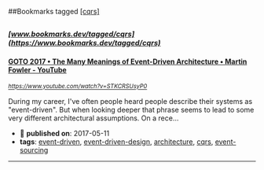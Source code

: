 ##Bookmarks tagged [[cqrs]](https://www.bookmarks.dev?q=[cqrs])

_<sup><sup>[www.bookmarks.dev/tagged/cqrs](https://www.bookmarks.dev/tagged/cqrs)</sup></sup>_
---
#### [GOTO 2017 • The Many Meanings of Event-Driven Architecture • Martin Fowler - YouTube](https://www.youtube.com/watch?v=STKCRSUsyP0)
_<sup>https://www.youtube.com/watch?v=STKCRSUsyP0</sup>_

During my career, I've often people heard people describe their systems as "event-driven". But when looking deeper that phrase seems to lead to some very different architectural assumptions. On a rece...
* :calendar: **published on**: 2017-05-11
* **tags**: [event-driven](../tagged/event-driven.md), [event-driven-design](../tagged/event-driven-design.md), [architecture](../tagged/architecture.md), [cqrs](../tagged/cqrs.md), [event-sourcing](../tagged/event-sourcing.md)
---
